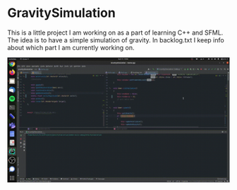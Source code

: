 # GravitySimulation
This is a little project I am working on as a part of learning C++ and SFML. The idea is to have a simple simulation of gravity. In backlog.txt I keep info about which part I am currently working on.



<img src="media/gravityApp.gif" width="800">
